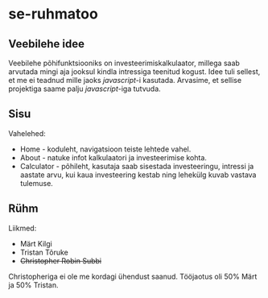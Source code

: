 # se-ruhmatoo

## **Veebilehe idee** ##  
Veebilehe põhifunktsiooniks on investeerimiskalkulaator, millega saab arvutada mingi aja jooksul kindla intressiga teenitud kogust. Idee tuli sellest, et me ei teadnud mille jaoks *javascript*-i kasutada. Arvasime, et sellise projektiga saame palju *javascript*-iga tutvuda.

## **Sisu** ##  
Vahelehed:  
* Home - koduleht, navigatsioon teiste lehtede vahel.  
* About - natuke infot kalkulaatori ja investeerimise kohta.  
* Calculator - põhileht, kasutaja saab sisestada investeeringu, intressi ja aastate arvu, kui kaua investeering kestab ning lehekülg kuvab vastava tulemuse.  

## **Rühm** ##  
Liikmed:  
* Märt Kilgi  
* Tristan Tõruke  
* <del>Christopher Robin Subbi<del>  


Christopheriga ei ole me kordagi ühendust saanud. Tööjaotus oli 50% Märt ja 50% Tristan.
